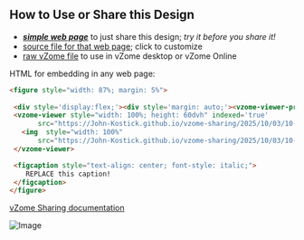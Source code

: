 
## How to Use or Share this Design

 - [***simple web page***](<https://John-Kostick.github.io/vzome-sharing/2025/10/03/10-02-18-Tetraxis-CM-Study-8-1:2/>) to just share this design; *try it before you share it!*
 - [source file for that web page](<https://github.com/John-Kostick/vzome-sharing/edit/main/2025/10/03/10-02-18-Tetraxis-CM-Study-8-1:2/index.md>); click to customize
 - [raw vZome file](<https://raw.githubusercontent.com/John-Kostick/vzome-sharing/main/2025/10/03/10-02-18-Tetraxis-CM-Study-8-1:2/Tetraxis-CM-Study-8-1:2.vZome>) to use in vZome desktop or vZome Online
 
 HTML for embedding in any web page:
 ```html
<figure style="width: 87%; margin: 5%">
  
  <div style='display:flex;'><div style='margin: auto;'><vzome-viewer-previous label='prev step'></vzome-viewer-previous><vzome-viewer-next label='next step'></vzome-viewer-next></div></div>
  <vzome-viewer style="width: 100%; height: 60dvh" indexed='true'
        src="https://John-Kostick.github.io/vzome-sharing/2025/10/03/10-02-18-Tetraxis-CM-Study-8-1:2/Tetraxis-CM-Study-8-1:2.vZome" >
    <img  style="width: 100%"
        src="https://John-Kostick.github.io/vzome-sharing/2025/10/03/10-02-18-Tetraxis-CM-Study-8-1:2/Tetraxis-CM-Study-8-1:2.png" >
  </vzome-viewer>

  <figcaption style="text-align: center; font-style: italic;">
     REPLACE this caption!
  </figcaption>
</figure>

 ```

[vZome Sharing documentation](https://vzome.github.io/vzome/sharing.html#how-it-works)

![Image](<Tetraxis-CM-Study-8-1:2.png>)

